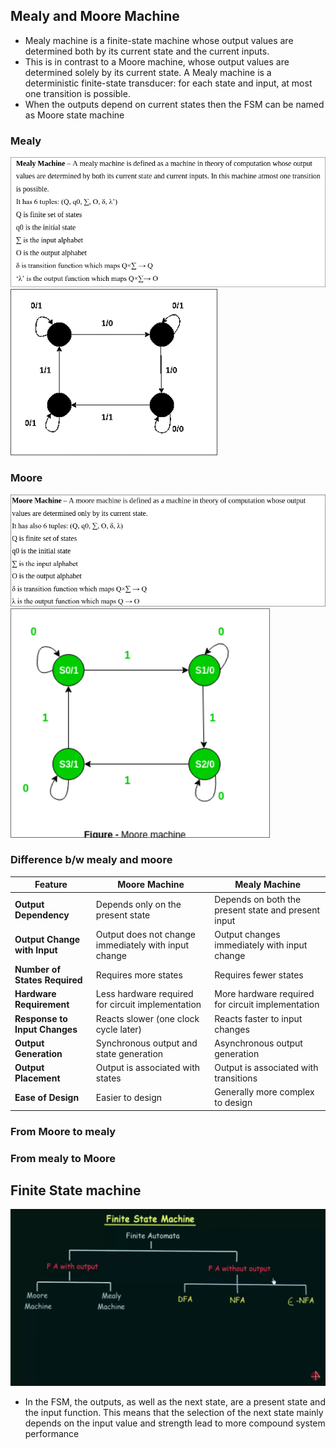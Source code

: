 ## Mealy and Moore Machine 
- Mealy machine is a finite-state machine whose output values are determined both by its current state and the current inputs. 
- This is in contrast to a Moore machine, whose output values are determined solely by its current state. A Mealy machine is a deterministic finite-state transducer: for each state and input, at most one transition is possible.
- When the outputs depend on current states then the FSM can be named as Moore state machine
### Mealy 
![](../../statics/Pasted%20image%2020241113180712.png)
![](../../statics/Pasted%20image%2020241113180724.png)

### Moore 
![](../../statics/Pasted%20image%2020241113180740.png)
![](../../statics/Pasted%20image%2020241113180750.png)

### Difference b/w mealy and moore

| **Feature**                   | **Moore Machine**                                    | **Mealy Machine**                                   |
| ----------------------------- | ---------------------------------------------------- | --------------------------------------------------- |
| **Output Dependency**         | Depends only on the present state                    | Depends on both the present state and present input |
| **Output Change with Input**  | Output does not change immediately with input change | Output changes immediately with input change        |
| **Number of States Required** | Requires more states                                 | Requires fewer states                               |
| **Hardware Requirement**      | Less hardware required for circuit implementation    | More hardware required for circuit implementation   |
| **Response to Input Changes** | Reacts slower (one clock cycle later)                | Reacts faster to input changes                      |
| **Output Generation**         | Synchronous output and state generation              | Asynchronous output generation                      |
| **Output Placement**          | Output is associated with states                     | Output is associated with transitions               |
| **Ease of Design**            | Easier to design                                     | Generally more complex to design                    |

### From Moore to mealy

### From mealy to Moore

## Finite State machine 
![](../../statics/Pasted%20image%2020241113174550.png)
- In the FSM, the outputs, as well as the next state, are a present state and the input function. This means that the selection of the next state mainly depends on the input value and strength lead to more compound system performance